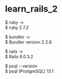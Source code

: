 # learn_rails_2

$ ruby -v<br>
$ ruby 2.7.2

$ bundler -v<br>
$ Bundler version 2.2.8

$ rails -v<br>
$ Rails 6.0.3.2

$ psql --version<br>
$ psql (PostgreSQL) 13.1
